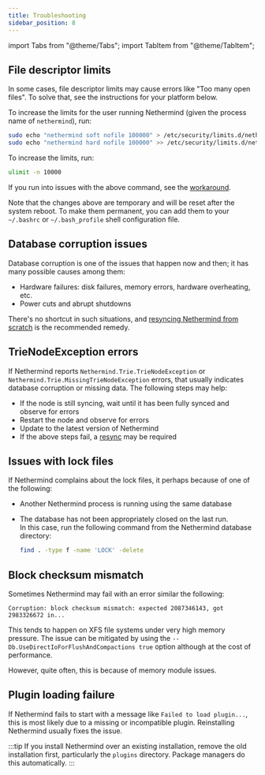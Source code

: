 ```yaml
---
title: Troubleshooting
sidebar_position: 8
---
```


import Tabs from "@theme/Tabs";
import TabItem from "@theme/TabItem";

## File descriptor limits

In some cases, file descriptor limits may cause errors like "Too many open files". To solve that, see the instructions for your platform below.

<Tabs groupId="os">
<TabItem value="linux" label="Linux">

To increase the limits for the user running Nethermind (given the process name of `nethermind`), run:

```bash
sudo echo "nethermind soft nofile 100000" > /etc/security/limits.d/nethermind.conf
sudo echo "nethermind hard nofile 100000" >> /etc/security/limits.d/nethermind.conf
```

</TabItem>
<TabItem value="macos" label="macOS">

To increase the limits, run:

```bash
ulimit -n 10000
```

If you run into issues with the above command, see the [workaround](https://developer.apple.com/forums/thread/735798?answerId=762679022#762679022).

Note that the changes above are temporary and will be reset after the system reboot. To make them permanent, you can add them to your `~/.bashrc` or `~/.bash_profile` shell configuration file.

</TabItem>
</Tabs>

## Database corruption issues

Database corruption is one of the issues that happen now and then; it has many possible causes among them: 

- Hardware failures: disk failures, memory errors, hardware overheating, etc.
- Power cuts and abrupt shutdowns

There's no shortcut in such situations, and [resyncing Nethermind from scratch](./fundamentals/sync.md#resync-a-node-from-scratch) is the recommended remedy.

## TrieNodeException errors

If Nethermind reports `Nethermind.Trie.TrieNodeException` or `Nethermind.Trie.MissingTrieNodeException` errors, that usually indicates database corruption or missing data. The following steps may help:

- If the node is still syncing, wait until it has been fully synced and observe for errors
- Restart the node and observe for errors
- Update to the latest version of Nethermind
- If the above steps fail, a [resync](./fundamentals/sync.md#resync-a-node-from-scratch) may be required

## Issues with lock files

If Nethermind complains about the lock files, it perhaps because of one of the following:

- Another Nethermind process is running using the same database
- The database has not been appropriately closed on the last run.\
  In this case, run the following command from the Nethermind database directory:

  ```bash
  find . -type f -name 'LOCK' -delete
  ```


## Block checksum mismatch

Sometimes Nethermind may fail with an error similar the following:

```
Corruption: block checksum mismatch: expected 2087346143, got 2983326672 in... 
```

This tends to happen on XFS file systems under very high memory pressure. The issue can be mitigated by using the `--Db.UseDirectIoForFlushAndCompactions true` option although at the cost of performance.

However, quite often, this is because of memory module issues.

## Plugin loading failure

If Nethermind fails to start with a message like `Failed to load plugin...`, this is most likely due to a missing or incompatible plugin. Reinstalling Nethermind usually fixes the issue.

:::tip
If you install Nethermind over an existing installation, remove the old installation first, particularly the `plugins` directory. Package managers do this automatically.
:::
